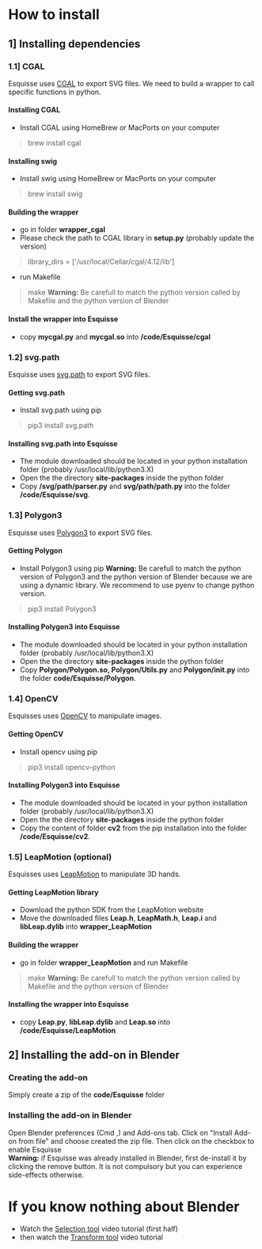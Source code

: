 

# How to install

## 1] Installing dependencies

### 1.1] CGAL
Esquisse uses [CGAL](https://www.cgal.org) to export SVG files.
We need to build a wrapper to call specific functions in python.
#### Installing CGAL
* Install CGAL using HomeBrew or MacPorts on your computer
> brew install cgal
#### Installing swig
* Install swig using HomeBrew or MacPorts on your computer
> brew install swig
#### Building the wrapper
* go in folder **wrapper_cgal** 
* Please check the path to CGAL library in **setup.py** (probably update the version)
> library_dirs = ['/usr/local/Cellar/cgal/4.12/lib']
* run Makefile
> make
**Warning:** Be carefull to match the python version called by Makefile and the python version of Blender
#### Install the wrapper into Esquisse
* copy **mycgal.py** and **mycgal.so** into **/code/Esquisse/cgal**

### 1.2] svg.path
Esquisse uses [svg.path](https://pypi.org/project/svg.path/) to export SVG files.
#### Getting svg.path
* Install svg.path using pip
> pip3 install svg.path
#### Installing svg.path into Esquisse
* The module downloaded should be located in your python installation folder (probably /usr/local/lib/python3.X)
* Open the the directory **site-packages** inside the python folder
* Copy **/svg/path/parser.py** and **svg/path/path.py** into the folder **/code/Esquisse/svg**.


### 1.3] Polygon3
Esquisse uses [Polygon3](https://pypi.org/project/Polygon3/) to export SVG files.
#### Getting Polygon
* Install Polygon3 using pip
**Warning:** Be carefull to match the python version of Polygon3 and the python version of Blender because we are using
a dynamic library. We recommend to use pyenv to change python version.
> pip3 install Polygon3
#### Installing Polygon3 into Esquisse
* The module downloaded should be located in your python installation folder (probably /usr/local/lib/python3.X)
* Open the the directory **site-packages** inside the python folder
* Copy **Polygon/Polygon.so, Polygon/Utils.py** and **Polygon/__init__.py**  into the folder **code/Esquisse/Polygon**.


### 1.4] OpenCV
Esquisses uses [OpenCV](https://pypi.org/project/pyopencv/) to manipulate images.
#### Getting OpenCV
* Install opencv using pip
> pip3 install opencv-python
#### Installing Polygon3 into Esquisse
* The module downloaded should be located in your python installation folder (probably /usr/local/lib/python3.X)
* Open the the directory **site-packages** inside the python folder
* Copy the content of folder **cv2**  from the pip installation into the folder **/code/Esquisse/cv2**.


### 1.5] LeapMotion (optional)
Esquisses uses [LeapMotion](https://www.leapmotion.com) to manipulate 3D hands.
#### Getting LeapMotion library
* Download the python SDK from the LeapMotion website
* Move the downloaded files **Leap.h**, **LeapMath.h**, **Leap.i** and **libLeap.dylib** into **wrapper_LeapMotion**
#### Building the wrapper
* go in folder **wrapper_LeapMotion** and run Makefile
> make
**Warning:** Be carefull to match the python version called by Makefile and the python version of Blender
#### Installing the wrapper into Esquisse
* copy **Leap.py**, **libLeap.dylib** and **Leap.so** into **/code/Esquisse/LeapMotion**

## 2] Installing the add-on in Blender  
### Creating the add-on
Simply create a zip of the **code/Esquisse** folder
### Installing the add-on in Blender
Open Blender preferences (Cmd ,) and Add-ons tab. Click on "Install Add-on from file"  and choose created the zip file.
Then click on the checkbox to enable Esquisse  
**Warning:** if Esquisse was already installed in Blender, first de-install it by clicking the remove button. It is not compulsory but you can experience side-effects otherwise.


# If you know nothing about Blender

* Watch the [Selection tool](https://cloud.blender.org/p/blender-inside-out/560414b7044a2a00c4a6da9b) video tutorial (first half)
* then watch the [Transform tool](https://cloud.blender.org/p/blender-inside-out/560414b7044a2a00c4a6da9c) video tutorial








